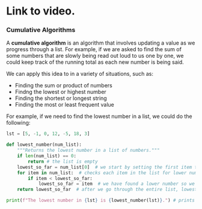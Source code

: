 # Link to video.

### Cumulative Algorithms

A **cumulative algorithm** is an algorithm that involves updating a value as we progress through a list. For example, if we are asked to find the sum of some numbers that are slowly being read out loud to us one by one, we could keep track of the running total as each new number is being said.

We can apply this idea to in a variety of situations, such as:
* Finding the sum or product of numbers
* Findng the lowest or highest number
* Finding the shortest or longest string
* Finding the most or least frequent value

For example, if we need to find the lowest number in a list, we could do the following:

```python
lst = [5, -1, 0, 12, -5, 18, 3]

def lowest_number(num_list):
    """Returns the lowest number in a list of numbers."""
    if len(num_list) == 0:
        return # the list is empty
    lowest_so_far = num_list[0]  # we start by setting the first item to be the lowest
    for item in num_list:  # checks each item in the list for lower numbers
        if item < lowest_so_far:
            lowest_so_far = item  # we have found a lower number so we update lowest_so_far
    return lowest_so_far  # after we go through the entire list, lowest_so_far will be the lowest number

print(f"The lowest number in {lst} is {lowest_number(lst)}.") # prints -5
```
